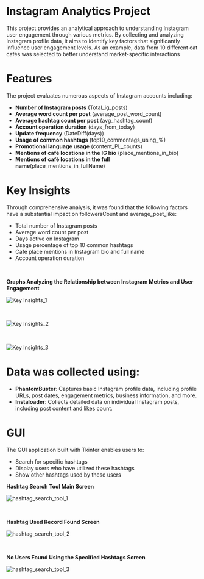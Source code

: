 # Instagram Analytics Project

This project provides an analytical approach to understanding Instagram user engagement through various metrics. By collecting and analyzing Instagram profile data, it aims to identify key factors that significantly influence user engagement levels. As an example, data from 10 different cat cafés was selected to better understand market-specific interactions
<br>

# Features
The project evaluates numerous aspects of Instagram accounts including:

- **Number of Instagram posts** (Total_ig_posts)
- **Average word count per post** (average_post_word_count)
- **Average hashtag count per post** (avg_hashtag_count)
- **Account operation duration** (days_from_today)
- **Update frequency** (DateDiff(days))
- **Usage of common hashtags** (top10_commontags_using_%)
- **Promotional language usage** (content_PL_counts)
- **Mentions of café locations in the IG bio** (place_mentions_in_bio)
- **Mentions of café locations in the full name**(place_mentions_in_fullName)

# Key Insights
Through comprehensive analysis, it was found that the following factors have a substantial impact on followersCount and average_post_like:

- Total number of Instagram posts
- Average word count per post
- Days active on Instagram
- Usage percentage of top 10 common hashtags
- Café place mentions in Instagram bio and full name
- Account operation duration

<br>

**Graphs Analyzing the Relationship between Instagram Metrics and User Engagement**


![Key Insights_1](https://github.com/user-attachments/assets/c5a666fc-6f04-40d4-82a2-1b36da62d397)

<br>

![Key Insights_2](https://github.com/user-attachments/assets/8012778a-1d54-4dd4-9744-ba37682b3d1a)

<br>

![Key Insights_3](https://github.com/user-attachments/assets/d82b2681-7e8d-4e39-af2f-dbfae32cfa14)

# Data was collected using:

- **PhantomBuster**: Captures basic Instagram profile data, including profile URLs, post dates, engagement metrics, business information, and more.
- **Instaloader**: Collects detailed data on individual Instagram posts, including post content and likes count.

# GUI
The GUI application built with Tkinter enables users to:

- Search for specific hashtags
- Display users who have utilized these hashtags
- Show other hashtags used by these users

**Hashtag Search Tool Main Screen**

![hashtag_search_tool_1](https://github.com/user-attachments/assets/40e30215-a7c9-4f3e-a96c-84498bc249e8)

<br>

**Hashtag Used Record Found Screen**

![hashtag_search_tool_2](https://github.com/user-attachments/assets/7c57d475-21b2-4101-927a-5068f9618d12)

<br>

**No Users Found Using the Specified Hashtags Screen**

![hashtag_search_tool_3](https://github.com/user-attachments/assets/dd2dbf83-3d4b-4e6b-adf1-1085c618fbb0)

